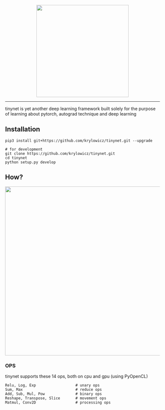 <p align="center">
  <img src="https://user-images.githubusercontent.com/22550143/158031439-cddc9686-7ae6-4c5b-b1bb-d76d3c933f88.svg" width="300px" height="300px">
</p>

<hr />

tinynet is yet another deep learning framework built solely for the purpose of learning about pytorch, autograd technique and deep learning

## Installation
```
pip3 install git+https://github.com/krylowicz/tinynet.git --upgrade

# for development
git clone https://github.com/krylowicz/tinynet.git
cd tinynet
python setup.py develop
```

## How?
<p align="center">
  <img src="https://user-images.githubusercontent.com/22550143/158054958-332315a0-8863-4585-a69e-ed60dfc6a597.svg" width="550px" height="550px">
</p>

### OPS
tinynet supports these 14 ops, both on cpu and gpu (using PyOpenCL)
```
Relu, Log, Exp                  # unary ops
Sum, Max                        # reduce ops
Add, Sub, Mul, Pow              # binary ops
Reshape, Transpose, Slice       # movement ops
Matmul, Conv2D                  # processing ops
```
